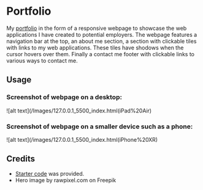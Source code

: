 # Portfolio
My [portfolio](https://amikerb.github.io/Portfolio/) in the form of a responsive webpage to showcase the web applications I have created to potential employers.
The webpage features a navigation bar at the top, an about me section, a section with clickable tiles with links to my
web applications. These tiles have shodows when the cursor hovers over them. Finally a contact me footer with clickable
links to various ways to contact me.

## Usage

### Screenshot of webpage on a desktop:
![alt text](/Images/127.0.0.1_5500_index.html(iPad%20Air)

### Screenshot of webpage on a smaller device such as a phone:
![alt text](/images/127.0.0.1_5500_index.html(iPhone%20XR)

## Credits

- [Starter code](https://github.com/skills-bootcamp/frontend-dev/tree/main/week2/day4/my-work) was provided.
- Hero image by rawpixel.com on Freepik